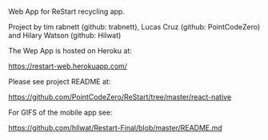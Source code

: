 Web App for ReStart recycling app. 

Project by tim rabnett (github: trabnett), Lucas Cruz (github:  PointCodeZero) and Hilary Watson (github: Hilwat)

The Wep App is hosted on Heroku at:

https://restart-web.herokuapp.com/

Please see project README at:

https://github.com/PointCodeZero/ReStart/tree/master/react-native

For GIFS of the mobile app see:

https://github.com/hilwat/Restart-Final/blob/master/README.md

